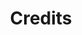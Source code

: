 ---
permalink: /de/credits
title: Credits
separatedTitle: Cre&shy;dits
description: Here you can find out who made which model for Faithful 3D!

p: 'Last update: june 3rd 2020 // WIP not translated yet'

Htype: Type
Hdisplayed: Displayed
Hname: Name
Hauthors: Author(s)
Hpublished: Published

item: Item
block: Block
texture: Texture
entity: Entity

yes_span: 'YES'
no_span: 'NO'
na_span: N/A
---
